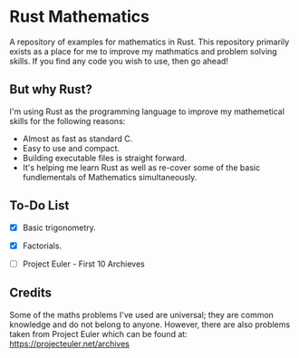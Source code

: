 # Rust Mathematics
A repository of examples for mathematics in Rust. This repository primarily exists as a place for me to improve my mathmatics and problem solving skills. If you find any code you wish to use, then go ahead!

## But why Rust?
I'm using Rust as the programming language to improve my mathemetical skills for the following reasons:
- Almost as fast as standard C.
- Easy to use and compact.
- Building executable files is straight forward.
- It's helping me learn Rust as well as re-cover some of the basic fundlementals of Mathematics simultaneously.

## To-Do List
- [x] Basic trigonometry.
- [x] Factorials.
- [ ] Project Euler - First 10 Archieves


## Credits
Some of the maths problems I've used are universal; they are common knowledge and do not belong to anyone. However, there are also problems taken from Project Euler which can be found at: https://projecteuler.net/archives

